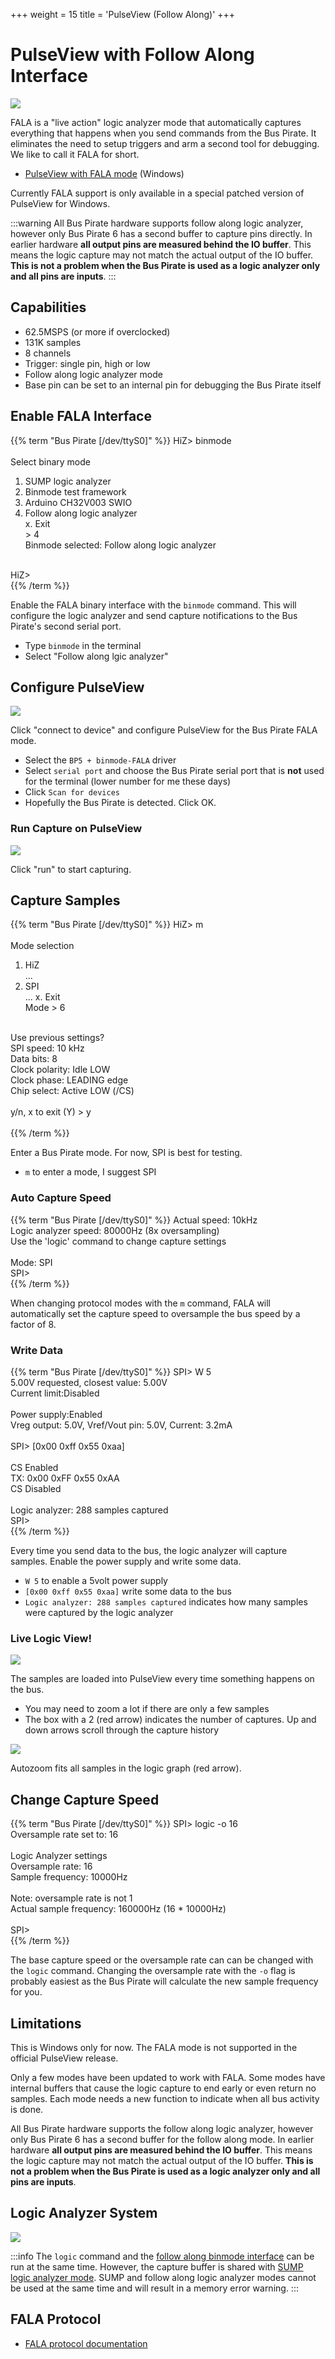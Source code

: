 +++
weight = 15
title = 'PulseView (Follow Along)'
+++



# PulseView with Follow Along Interface

![](./img/fala1.png)

FALA is a "live action" logic analyzer mode that automatically captures everything that happens when you send commands from the Bus Pirate. It eliminates the need to setup triggers and arm a second tool for debugging.  We like to call it FALA for short.

- [PulseView with FALA mode](https://github.com/DangerousPrototypes/BusPirate5-firmware/releases/tag/custom) (Windows)

Currently FALA support is only available in a special patched version of PulseView for Windows.

:::warning
All Bus Pirate hardware supports follow along logic analyzer, however only Bus Pirate 6 has a second buffer to capture pins directly. In earlier hardware **all output pins are measured behind the IO buffer**. This means the logic capture may not match the actual output of the IO buffer. **This is not a problem when the Bus Pirate is used as a logic analyzer only and all pins are inputs**.
:::

## Capabilities

- 62.5MSPS (or more if overclocked)
- 131K samples
- 8 channels
- Trigger: single pin, high or low
- Follow along logic analyzer mode
- Base pin can be set to an internal pin for debugging the Bus Pirate itself

## Enable FALA Interface

{{% term "Bus Pirate [/dev/ttyS0]" %}}
<span className="bp-prompt">HiZ></span> binmode<br/>
<br/>
<span className="bp-info">Select binary mode</span><br/>
 1. SUMP logic analyzer<br/>
 2. Binmode test framework<br/>
 3. Arduino CH32V003 SWIO<br/>
 4. Follow along logic analyzer<br/>
 x. <span className="bp-info">Exit</span><br/>
<span className="bp-prompt"> ></span> 4<br/>
<span className="bp-info">Binmode selected:</span> Follow along logic analyzer<br/>
<br/>
<span className="bp-prompt">HiZ></span> <br/>
{{% /term %}}

Enable the FALA binary interface with the ```binmode``` command. This will configure the logic analyzer and send capture notifications to the Bus Pirate's second serial port.
- Type ```binmode``` in the terminal
- Select "Follow along lgic analyzer"


## Configure PulseView

![](./img/fala2.png)

Click "connect to device" and configure PulseView for the Bus Pirate FALA mode.

- Select the ```BP5 + binmode-FALA``` driver
- Select ```serial port``` and choose the Bus Pirate serial port that is **not** used for the terminal (lower number for me these days)
- Click ```Scan for devices```
- Hopefully the Bus Pirate is detected. Click OK.

### Run Capture on PulseView

![](./img/fala3.png)

Click "run" to start capturing.

## Capture Samples

{{% term "Bus Pirate [/dev/ttyS0]" %}}
<span className="bp-prompt">HiZ></span> m<br/>
<br/>
<span className="bp-info">Mode selection</span><br/>
 1. <span className="bp-info">HiZ</span><br/>
...
 6. <span className="bp-info">SPI</span><br/>
...
 x. <span className="bp-info">Exit</span><br/>
<span className="bp-prompt">Mode ></span> 6<br/>
<br/>
<span className="bp-info">Use previous settings?</span><br/>
 <span className="bp-info">SPI speed:</span> 10 kHz<br/>
 <span className="bp-info">Data bits:</span> 8<br/>
 <span className="bp-info">Clock polarity:</span> Idle LOW<br/>
 <span className="bp-info">Clock phase:</span> LEADING edge<br/>
 <span className="bp-info">Chip select:</span> Active LOW (/CS)<br/>
<br/>
<span className="bp-prompt">y/n, x to exit (Y) ></span> y<br/>
<br/>
{{% /term %}}

Enter a Bus Pirate mode. For now, SPI is best for testing.
- ```m``` to enter a mode, I suggest SPI

### Auto Capture Speed
{{% term "Bus Pirate [/dev/ttyS0]" %}}
<span className="bp-info">Actual speed:</span> 10kHz<br/>
<span className="bp-info">Logic analyzer speed:</span> 80000Hz (8x oversampling)<br/>
<span className="bp-info">Use the 'logic' command to change capture settings</span><br/>
<br/>
<span className="bp-info">Mode:</span> SPI<br/>
<span className="bp-prompt">SPI></span> <br/>
{{% /term %}}

When changing protocol modes with the ```m``` command, FALA will automatically set the capture speed to oversample the bus speed by a factor of 8. 

### Write Data


{{% term "Bus Pirate [/dev/ttyS0]" %}}
<span className="bp-prompt">SPI></span> W 5<br/>
<span className="bp-float">5.00</span>V<span className="bp-info"> requested, closest value: <span className="bp-float">5.00</span></span>V<br/>
<span className="bp-info">Current limit:</span>Disabled<br/>
<br/>
<span className="bp-info">Power supply:</span>Enabled<br/>
<span className="bp-info">Vreg output: <span className="bp-float">5.0</span></span>V<span className="bp-info">, Vref/Vout pin: <span className="bp-float">5.0</span></span>V<span className="bp-info">, Current: <span className="bp-float">3.2</span></span>mA<span className="bp-info"><br/>
</span><br/>
<span className="bp-prompt">SPI></span> [0x00 0xff 0x55 0xaa]<br/>
<br/>
CS Enabled<br/>
<span className="bp-info">TX:</span> 0x<span className="bp-float">00</span> 0x<span className="bp-float">FF</span> 0x<span className="bp-float">55</span> 0x<span className="bp-float">AA</span> <br/>
CS Disabled<br/>
<br/>
<span className="bp-info">Logic analyzer:</span> 288 samples captured<br/>
<span className="bp-prompt">SPI></span> <br/>
{{% /term %}}

Every time you send data to the bus, the logic analyzer will capture samples. Enable the power supply and write some data.
- ```W 5``` to enable a 5volt power supply
- ```[0x00 0xff 0x55 0xaa]``` write some data to the bus
- ```Logic analyzer: 288 samples captured``` indicates how many samples were captured by the logic analyzer

### Live Logic View!

![](./img/fala4.png)

The samples are loaded into PulseView every time something happens on the bus.
- You may need to zoom a lot if there are only a few samples
- The box with a 2 (red arrow) indicates the number of captures. Up and down arrows scroll through the capture history

![](./img/fala5.png)

Autozoom fits all samples in the logic graph (red arrow).

## Change Capture Speed
{{% term "Bus Pirate [/dev/ttyS0]" %}}
<span className="bp-prompt">SPI></span> logic -o 16<br/>
Oversample rate set to: 16<br/>
<br/>
Logic Analyzer settings<br/>
 Oversample rate: 16<br/>
 Sample frequency: 10000Hz<br/>
<br/>
Note: oversample rate is not 1<br/>
Actual sample frequency: 160000Hz (16 * 10000Hz)<br/>
<br/>
<span className="bp-prompt">SPI></span> <br/>
{{% /term %}}

The base capture speed or the oversample rate can can be changed with the ```logic``` command. Changing the oversample rate with the ```-o``` flag is probably easiest as the Bus Pirate will calculate the new sample frequency for you.

## Limitations

This is Windows only for now. The FALA mode is not supported in the official PulseView release.

Only a few modes have been updated to work with FALA. Some modes have internal buffers that cause the logic capture to end early or even return no samples. Each mode needs a new function to indicate when all bus activity is done. 

All Bus Pirate hardware supports the follow along logic analyzer, however only Bus Pirate 6 has a second buffer for the follow along mode. In earlier hardware **all output pins are measured behind the IO buffer**. This means the logic capture may not match the actual output of the IO buffer. **This is not a problem when the Bus Pirate is used as a logic analyzer only and all pins are inputs**.

## Logic Analyzer System

![](./img/logic-system.png)

:::info
The ```logic``` command and the [follow along binmode interface](/logic-analyzer/pulseview-fala) can be run at the same time. However, the capture buffer is shared with [SUMP logic analyzer mode](/logic-analyzer/pulseview-sump). SUMP and follow along logic analyzer modes cannot be used at the same time and will result in a memory error warning.
:::

## FALA Protocol

- [FALA protocol documentation](/binmode-reference/protocol-faladata)
